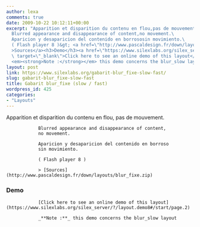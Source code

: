 ```yaml
---
author: lexa
comments: true
date: 2009-10-22 10:12:11+00:00
excerpt: "Apparition et disparition du contenu en flou,pas de mouvement.\
  Blurred appearance and disappearance of content,no movement.\
  Aparicion y desaparicion del contenido en borrososin movimiento.\
  ( Flash player 8 )&gt; <a href=\"http://www.pascaldesign.fr/down/layouts/blur_fixe.zip\"\
  >Sources</a><h3>Demo</h3><a href=\"https://www.silexlabs.org/silex_server/?/layout.demo8#/start/page.2\"\
  \ target=\"_blank\">Click here to see an online demo of this layout</a>\
  <em><strong>Note :</strong></em> this demo concerns the blur_slow layout"
layout: post
link: https://www.silexlabs.org/gabarit-blur_fixe-slow-fast/
slug: gabarit-blur_fixe-slow-fast
title: Gabarit blur_fixe (slow / fast)
wordpress_id: 425
categories:
- "Layouts"
---
```


Apparition et disparition du contenu en flou,
				pas de mouvement.

				Blurred appearance and disappearance of content,
				no movement.

				Aparicion y desaparicion del contenido en borroso
				sin movimiento.

				( Flash player 8 )

				> [Sources](http://www.pascaldesign.fr/down/layouts/blur_fixe.zip)


### Demo


				[Click here to see an online demo of this layout](https://www.silexlabs.org/silex_server/?/layout.demo8#/start/page.2)

				_**Note :**_ this demo concerns the blur_slow layout
